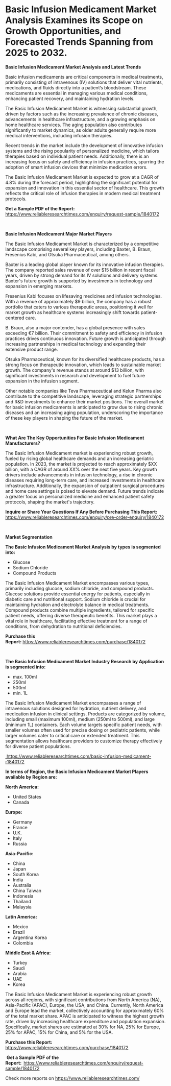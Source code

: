 <p><h1>Basic Infusion Medicament Market Analysis Examines its Scope on Growth Opportunities, and Forecasted Trends Spanning from 2025 to 2032.</h1></p><p><strong>Basic Infusion Medicament Market Analysis and Latest Trends</strong></p>
<p><p>Basic infusion medicaments are critical components in medical treatments, primarily consisting of intravenous (IV) solutions that deliver vital nutrients, medications, and fluids directly into a patient’s bloodstream. These medicaments are essential in managing various medical conditions, enhancing patient recovery, and maintaining hydration levels.</p><p>The Basic Infusion Medicament Market is witnessing substantial growth, driven by factors such as the increasing prevalence of chronic diseases, advancements in healthcare infrastructure, and a growing emphasis on home healthcare services. The aging population also contributes significantly to market dynamics, as older adults generally require more medical interventions, including infusion therapies.</p><p>Recent trends in the market include the development of innovative infusion systems and the rising popularity of personalized medicine, which tailors therapies based on individual patient needs. Additionally, there is an increasing focus on safety and efficiency in infusion practices, spurring the adoption of smart infusion devices that minimize medication errors.</p><p>The Basic Infusion Medicament Market is expected to grow at a CAGR of 4.8% during the forecast period, highlighting the significant potential for expansion and innovation in this essential sector of healthcare. This growth reflects the critical role of infusion therapies in modern medical treatment protocols.</p></p>
<p><strong>Get a Sample PDF of the Report:&nbsp;</strong> <a href="https://www.reliableresearchtimes.com/enquiry/request-sample/1840172?utm_campaign=2210&utm_medium=2&utm_source=Github&utm_content=ia&utm_term=09032025&utm_id=basic-infusion-medicament">https://www.reliableresearchtimes.com/enquiry/request-sample/1840172</a></p>
<p>&nbsp;</p>
<p><strong>Basic Infusion Medicament Major Market Players</strong></p>
<p><p>The Basic Infusion Medicament Market is characterized by a competitive landscape comprising several key players, including Baxter, B. Braun, Fresenius Kabi, and Otsuka Pharmaceutical, among others. </p><p>Baxter is a leading global player known for its innovative infusion therapies. The company reported sales revenue of over $15 billion in recent fiscal years, driven by strong demand for its IV solutions and delivery systems. Baxter's future growth is supported by investments in technology and expansion in emerging markets.</p><p>Fresenius Kabi focuses on lifesaving medicines and infusion technologies. With a revenue of approximately $9 billion, the company has a robust portfolio that caters to various therapeutic areas, positioning it well for market growth as healthcare systems increasingly shift towards patient-centered care.</p><p>B. Braun, also a major contender, has a global presence with sales exceeding €7 billion. Their commitment to safety and efficiency in infusion practices drives continuous innovation. Future growth is anticipated through increasing partnerships in medical technology and expanding their extensive product range.</p><p>Otsuka Pharmaceutical, known for its diversified healthcare products, has a strong focus on therapeutic innovation, which leads to sustainable market growth. The company's revenue stands at around $13 billion, with significant investments in research and development to fuel future expansion in the infusion segment.</p><p>Other notable companies like Teva Pharmaceutical and Kelun Pharma also contribute to the competitive landscape, leveraging strategic partnerships and R&D investments to enhance their market positions. The overall market for basic infusion medicaments is anticipated to grow due to rising chronic diseases and an increasing aging population, underscoring the importance of these key players in shaping the future of the market.</p></p>
<p>&nbsp;</p>
<p><strong>What Are The Key Opportunities For Basic Infusion Medicament Manufacturers?</strong></p>
<p><p>The Basic Infusion Medicament market is experiencing robust growth, fueled by rising global healthcare demands and an increasing geriatric population. In 2023, the market is projected to reach approximately $XX billion, with a CAGR of around XX% over the next five years. Key growth drivers include advancements in infusion technology, a rise in chronic diseases requiring long-term care, and increased investments in healthcare infrastructure. Additionally, the expansion of outpatient surgical procedures and home care settings is poised to elevate demand. Future trends indicate a greater focus on personalized medicine and enhanced patient safety protocols, shaping the market's trajectory.</p></p>
<p><strong>Inquire or Share Your Questions If Any Before Purchasing This Report:</strong> <a href="https://www.reliableresearchtimes.com/enquiry/pre-order-enquiry/1840172?utm_campaign=2210&utm_medium=2&utm_source=Github&utm_content=ia&utm_term=09032025&utm_id=basic-infusion-medicament">https://www.reliableresearchtimes.com/enquiry/pre-order-enquiry/1840172</a></p>
<p>&nbsp;</p>
<p><strong>Market Segmentation</strong></p>
<p><strong>The Basic Infusion Medicament Market Analysis by types is segmented into:</strong></p>
<p><ul><li>Glucose</li><li>Sodium Chloride</li><li>Compound Products</li></ul></p>
<p><p>The Basic Infusion Medicament Market encompasses various types, primarily including glucose, sodium chloride, and compound products. Glucose solutions provide essential energy for patients, especially in diabetic care and nutritional support. Sodium chloride is crucial for maintaining hydration and electrolyte balance in medical treatments. Compound products combine multiple ingredients, tailored for specific patient needs, offering diverse therapeutic benefits. This market plays a vital role in healthcare, facilitating effective treatment for a range of conditions, from dehydration to nutritional deficiencies.</p></p>
<p><strong>Purchase this Report:&nbsp;</strong><a href="https://www.reliableresearchtimes.com/purchase/1840172?utm_campaign=2210&utm_medium=2&utm_source=Github&utm_content=ia&utm_term=09032025&utm_id=basic-infusion-medicament">https://www.reliableresearchtimes.com/purchase/1840172</a></p>
<p>&nbsp;</p>
<p><strong>The Basic Infusion Medicament Market Industry Research by Application is segmented into:</strong></p>
<p><ul><li>max. 100ml</li><li>250ml</li><li>500ml</li><li>min. 1L</li></ul></p>
<p><p>The Basic Infusion Medicament Market encompasses a range of intravenous solutions designed for hydration, nutrient delivery, and medication infusion in clinical settings. Products are categorized by volume, including small (maximum 100ml), medium (250ml to 500ml), and large (minimum 1L) containers. Each volume targets specific patient needs, with smaller volumes often used for precise dosing or pediatric patients, while larger volumes cater to critical care or extended treatment. This segmentation allows healthcare providers to customize therapy effectively for diverse patient populations.</p></p>
<p><a href="https://www.reliableresearchtimes.com/basic-infusion-medicament-r1840172?utm_campaign=2210&utm_medium=2&utm_source=Github&utm_content=ia&utm_term=09032025&utm_id=basic-infusion-medicament">&nbsp;https://www.reliableresearchtimes.com/basic-infusion-medicament-r1840172</a></p>
<p><strong>In terms of Region, the Basic Infusion Medicament Market Players available by Region are:</strong></p>
<p>
    <p> <strong> North America: </strong>
        <ul>
            <li>United States</li>
            <li>Canada</li>
        </ul>
        </p> 
    <p> <strong> Europe: </strong>
        <ul>
            <li>Germany</li>
            <li>France</li>
            <li>U.K.</li>
            <li>Italy</li>
            <li>Russia</li>
        </ul>
        </p> 
    <p> <strong> Asia-Pacific: </strong>
        <ul>
            <li>China</li>
            <li>Japan</li>
            <li>South Korea</li>
            <li>India</li>
            <li>Australia</li>
            <li>China Taiwan</li>
            <li>Indonesia</li>
            <li>Thailand</li>
            <li>Malaysia</li>
        </ul>
        </p> 
    <p> <strong> Latin America: </strong>
        <ul>
            <li>Mexico</li>
            <li>Brazil</li>
            <li>Argentina Korea</li>
            <li>Colombia</li>
        </ul>
        </p> 
    <p> <strong> Middle East & Africa: </strong>
        <ul>
            <li>Turkey</li>
            <li>Saudi</li>
            <li>Arabia</li>
            <li>UAE</li>
            <li>Korea</li>
        </ul>
    </p>
    </p>
<p><p>The Basic Infusion Medicament Market is experiencing robust growth across all regions, with significant contributions from North America (NA), Asia-Pacific (APAC), Europe, the USA, and China. Currently, North America and Europe lead the market, collectively accounting for approximately 60% of the total market share. APAC is anticipated to witness the highest growth rate, driven by increasing healthcare expenditure and population expansion. Specifically, market shares are estimated at 30% for NA, 25% for Europe, 25% for APAC, 15% for China, and 5% for the USA.</p></p>
<p><strong>Purchase this Report: </strong><a href="https://www.reliableresearchtimes.com/purchase/1840172?utm_campaign=2210&utm_medium=2&utm_source=Github&utm_content=ia&utm_term=09032025&utm_id=basic-infusion-medicament">https://www.reliableresearchtimes.com/purchase/1840172</a></p>
<p>&nbsp;<strong>Get a Sample PDF of the Report:&nbsp;&nbsp;</strong><a href="https://www.reliableresearchtimes.com/enquiry/request-sample/1840172?utm_campaign=2210&utm_medium=2&utm_source=Github&utm_content=ia&utm_term=09032025&utm_id=basic-infusion-medicament">https://www.reliableresearchtimes.com/enquiry/request-sample/1840172</a></p>
<p><strong></strong></p>
<p>Check more reports on <a href="https://www.reliableresearchtimes.com/?utm_campaign=2210&utm_medium=2&utm_source=Github&utm_content=ia&utm_term=09032025&utm_id=basic-infusion-medicament">https://www.reliableresearchtimes.com/</a></p>
